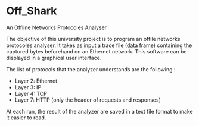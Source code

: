 # Off_Shark
An Offline Networks Protocoles Analyser

The objective of this university project is to program an offile networks protocoles analyser. It takes as input a trace file (data frame) containing the captured bytes beforehand on an Ethernet network. This software can be displayed in a graphical user interface.

The list of protocols that the analyzer understands are the following :
- Layer 2: Ethernet
- Layer 3: IP
- Layer 4: TCP
- Layer 7: HTTP (only the header of requests and responses)

At each run, the result of the analyzer are saved in a text file format to make it easier to read. 
